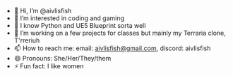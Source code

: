 - 👋 Hi, I’m @aivlisfish
- 👀 I’m interested in coding and gaming
- 🌱 I know Python and UE5 Blueprint sorta well
- 💞️ I’m working on a few projects for classes but mainly my Terraria clone, T'rreriuh
- 📫 How to reach me: email: aivlisfish@gmail.com, discord: aivlisfish
- 😄 Pronouns: She/Her/They/them
- ⚡ Fun fact: I like women

<!---
aivlisfish/aivlisfish is a ✨ special ✨ repository because its `README.md` (this file) appears on your GitHub profile.
You can click the Preview link to take a look at your changes.
--->
